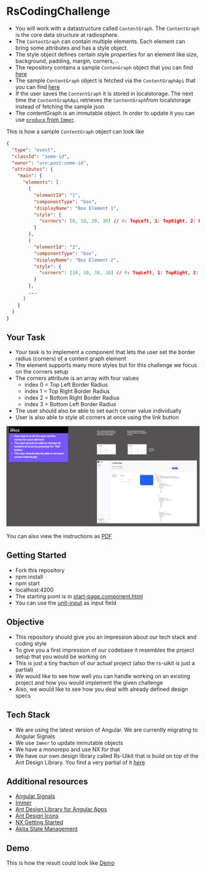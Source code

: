 # RsCodingChallenge

- You will work with a datastructure called `ContentGraph`. The `ContentGraph` is the core data structure at radiosphere.
- The `ContentGraph` can contain multiple elements. Each element can bring some attributes and has a style object.
- The style object defines certain style properties for an element like size, background, padding, margin, corners,...
- The repository contains a sample `ContenGraph` object that you can find [here](./src/apps/rs-coding-challenge/public/test-content-graph.json)
- The sample `ContentGraph` object is fetched via the `ContentGraphApi` that you can find [here](./src/apps/rs-coding-challenge/src/app/services/content-graph.api.ts)
- If the user saves the `ContentGraph` it is stored in localstorage. The next time the `ContentGraphApi` retrieves the `ContentGraph`from localstorage instead of fetching the sample json
- The contentGraph is an immutable object. In order to update it you can use [`produce` from `Immer`](https://immerjs.github.io/immer/produce/).


This is how a sample `ContentGraph` object can look like
```json
{
  "type": "event",
  "classId": "some-id",
  "owner": "urn:post:some-id",
  "attributes": {
    "main": {
      "elements": [
        {
          "elementId": "1",
          "componentType": "box",
          "displayName": "Box Element 1",
          "style": {
            "corners": [0, 10, 20, 30] // 0: TopLeft, 1: TopRight, 2: BottomRight, 3: BottomLeft
          }
        },
        {
          "elementId": "2",
          "componentType": "box",
          "displayName": "Box Element 2",
          "style": {
            "corners": [10, 10, 10, 10] // 0: TopLeft, 1: TopRight, 2: BottomRight, 3: BottomLeft
          }
        },
        ...
      ]
    }
  }
}
```

## Your Task
- Your task is to implement a component that lets the user set the border radius (corners) of a content graph element
- The element supports many more styles but for this challenge we focus on the corners setup
- The corners attribute is an array with four values
  - index 0 = Top Left Border Radius
  - index 1 = Top Right Border Radius
  - index 2 = Bottom Right Border Radius
  - index 3 = Bottom Left Border Radius
- The user should also be able to set each corner value individually
- User is also able to style all corners at once using the link button

![design-instructions](./design.jpg)

You can also view the instructions as [PDF](![design.pdf](./design.pdf))

## Getting Started
- Fork this repository
- npm install
- npm start
- localhost:4200
- The starting point is in [start-page.component.html](./src/apps/rs-coding-challenge/src/app/pages/start-page.component.html)
- You can use the [unit-input](./src/apps/rs-coding-challenge/src/app/components/unit-input) as input field

## Objective
- This repository should give you an impression about our tech stack and coding style
- To give you a first impression of our codebase it resembles the project setup that you would be working on
- This is just a tiny fraction of our actual project (also the rs-uikit is just a partial)
- We would like to see how well you can handle working on an existing project and how you would implement the given challenge
- Also, we would like to see how you deal with already defined design specs

## Tech Stack
- We are using the latest version of Angular. We are currently migrating to Angular Signals
- We use `Immer` to update immutable objects
- We have a monorepo and use NX for that
- We have our own design library called Rs-Uikit that is build on top of the Ant Design Library. You find a very partial of it [here](/src/libs/rs-uikit) 

## Additional resources
- [Angular Signals](https://angular.dev/guide/signals)
- [Immer](https://immerjs.github.io/immer/)
- [Ant Design Library for Angular Apps](https://ng.ant.design/docs/introduce/en)
- [Ant Design Icons](https://ng.ant.design/components/icon/en#ng-content)
- [NX Getting Started](https://nx.dev/getting-started/intro)
- [Akita State Management](https://github.com/salesforce/akita)

## Demo
This is how the result could look like
[Demo](./demo.mp4)
